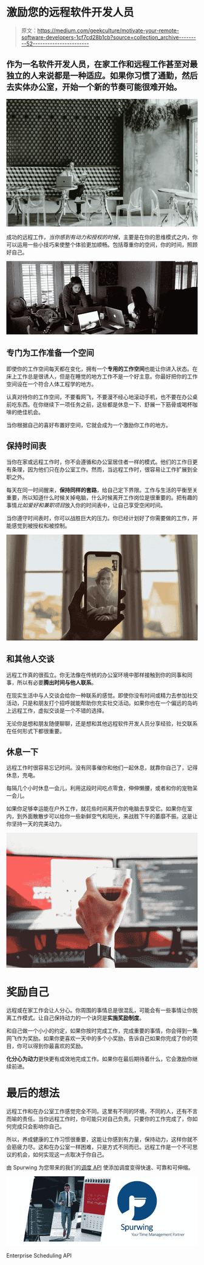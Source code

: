 # 激励您的远程软件开发人员

> 原文：<https://medium.com/geekculture/motivate-your-remote-software-developers-1cf7cd28b1cb?source=collection_archive---------52----------------------->

## 作为一名软件开发人员，在家工作和远程工作甚至对最独立的人来说都是一种适应。如果你习惯了通勤，然后去实体办公室，开始一个新的节奏可能很难开始。

![](img/5790b6da349257d00bd97b628942b00f.png)

成功的远程工作，*当你感到有动力和授权的时候*，主要是在你的思维模式之内，你可以运用一些小技巧来使整个体验更加顺畅。包括尊重你的空间，你的时间，照顾好自己。

![](img/ba08bdad18f9ca040c28949febdb753d.png)

## 专门为工作准备一个空间

即使你的工作空间每天都在变化，拥有一个**专用的工作空间**也能让你进入状态。在床上工作总是很诱人，但是在睡觉的地方工作不是一个好主意。你最好把你的工作空间设在一个符合人体工程学的地方。

认真对待你的工作空间，不要看网飞，不要漫不经心地滚动手机，也不要在办公桌前吃东西。在你继续下一项任务之前，这些都是休息一下、舒展一下筋骨或喝杯咖啡的绝佳机会。

当你根据自己的喜好布置好空间，它就会成为一个激励你工作的地方。

## 保持时间表

当你在家或远程工作时，你不会遵循和办公室居住者一样的模式。他们的工作日更有条理，因为他们只在办公室工作。然而，当远程工作时，很容易让工作扩展到全职之外。

每天在同一时间醒来，**保持同样的套路**，给自己定下界限。工作与生活的平衡至关重要，所以知道什么时候关掉电脑，什么时候离开工作岗位是很重要的。把有趣的事情*比如爱好和兼职项目*放入你的时间表中，让自己享受空闲时间。

当你遵守时间表时，你可以战胜巨大的压力。你已经计划好了你需要做的工作，并能感觉到被授权和被控制。

![](img/eccaa63c5b85422886e2cff2331822bf.png)

## 和其他人交谈

远程工作真的很孤立。你无法像在传统的办公室环境中那样接触到你的同事和同事，所以有必要**腾出时间与他人联系**。

在现实生活中与人交谈会给你一种联系的感觉。即使你没有时间或精力去参加社交活动，只是和朋友打个招呼就能帮助你充实社交活动。如果你也在一个偏远的岛屿上远程工作，虚拟交谈是一个不错的选择。

无论你是想和朋友随便聊聊，还是想和其他远程软件开发人员分享经验，社交联系在任何形式下都很重要。

## 休息一下

远程工作时很容易忘记时间。没有同事催你和他们一起休息，就靠你自己了，记得休息，充电。

每隔几个小时休息一会儿，利用这段时间吃点零食，伸伸懒腰，或者和你的宠物呆一会儿。

如果你足够幸运能在户外工作，就花些时间离开你的电脑去享受它。如果你在室内，到外面散散步可以给你一些新鲜空气和阳光，来战胜下午的萎靡不振。这是让你坚持一天的完美动力。

![](img/37edd34db78c3f85098783d624427b18.png)

# 奖励自己

远程或在家工作会让人分心。你周围的事情总是很混乱，可能会有一些事情让你脱离工作模式。让自己保持动力的一个诀窍是**实施奖励制度**。

和自己做一个小小的约定，如果你按时完成工作，完成重要的事情，你会得到一集网飞作为奖励。如果你更喜欢一天中的多个小奖励，告诉自己如果你完成了你的项目，你可以得到你最喜欢的奖励。

**化分心为动力**更快更有成效地完成工作。如果你在最后期待着什么，它会激励你继续前进。

# 最后的想法

远程工作和在办公室工作感觉完全不同。这里有不同的环境，不同的人，还有不言而喻的责任。当你远程工作时，你可能只对自己负责。只要你的工作完成了，你如何完成只会影响你自己。

所以，养成健康的工作习惯很重要，这能让你感到有力量，保持动力，这样你就不会筋疲力尽。这和在办公室一样困难，只是方式不同而已。远程工作是一个不可思议的机会，如何实现这一点取决于你自己。

由 Spurwing 为您带来的我们的[调度 API](https://www.spurwing.io/) 使添加调度变得快速、可靠和可伸缩。

![](img/376ff0e6381c84bbb983cda4fc1378dc.png)

Enterprise Scheduling API